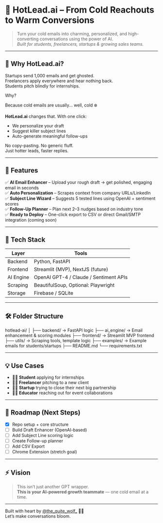# 🌺 HotLead.ai – From Cold Reachouts to Warm Conversions

> Turn your cold emails into charming, personalized, and high-converting conversations using the power of AI.  
> _Built for students, freelancers, startups & growing sales teams._

---

## 🚀 Why HotLead.ai?

Startups send 1,000 emails and get ghosted.  
Freelancers apply everywhere and hear nothing back.  
Students pitch blindly for internships.

Why?

Because cold emails are usually... well, cold ❄️

**HotLead.ai** changes that. With one click:
- We personalize your draft
- Suggest killer subject lines
- Auto-generate meaningful follow-ups

No copy-pasting. No generic fluff.  
Just hotter leads, faster replies.

---

## 🔧 Features

✅ **AI Email Enhancer** – Upload your rough draft → get polished, engaging email in seconds  
✅ **Auto Personalization** – Scrapes context from company URLs/LinkedIn  
✅ **Subject Line Wizard** – Suggests 5 tested lines using OpenAI + sentiment scores  
✅ **Follow-Up Planner** – Plan next 2–3 nudges based on industry tone  
✅ **Ready to Deploy** – One-click export to CSV or direct Gmail/SMTP integration (coming soon)

---

## 🧠 Tech Stack

| Layer       | Tools                                  |
|-------------|----------------------------------------|
| Backend     | Python, FastAPI                        |
| Frontend    | Streamlit (MVP), NextJS (future)       |
| AI Engine   | OpenAI GPT-4 / Claude / Sentiment APIs |
| Scraping    | BeautifulSoup, Optional: Playwright    |
| Storage     | Firebase / SQLite                      |

---

## 🛠 Folder Structure
hotlead-ai/
│
├── backend/ → FastAPI logic
├── ai_engine/ → Email enhancement & scoring modules
├── frontend/ → Streamlit MVP frontend
├── utils/ → Scraping tools, template logic
├── examples/ → Example emails for students/startups
├── README.md
└── requirements.txt


---

## 💡 Use Cases

- 🧑‍🎓 **Student** applying for internships
- 🧑‍💻 **Freelancer** pitching to a new client
- 🧑‍🚀 **Startup** trying to close their next big partnership
- 🧑‍🏫 **Educator** reaching out for event collaborations

---

## 📌 Roadmap (Next Steps)
- [x] Repo setup + core structure
- [ ] Build Draft Enhancer (OpenAI-based)
- [ ] Add Subject Line scoring logic
- [ ] Create Follow-up planner
- [ ] Add CSV Export
- [ ] Chrome Extension (stretch goal)

---

## ⚡ Vision

> This isn’t just another GPT wrapper.  
> **This is your AI-powered growth teammate** — one cold email at a time.

---

Built with heart by [@the_quite_wolf_](https://instagram.com/the_quite_wolf_) 🐺🌼  
Let’s make conversations bloom.
